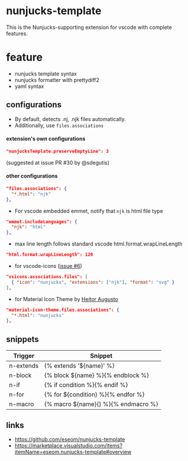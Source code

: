 # nunjucks-template

This is the Nunjucks-supporting extension for vscode with complete features.

# feature

- nunjucks template syntax
- nunjucks formatter with prettydiff2
- yaml syntax

## configurations

- By default, detects .nj, .njk files automatically.
- Additionally, use `files.associations`

#### extension's own configurations

```json
"nunjucksTemplate.preserveEmptyLine": 3
```

(suggested at issue PR #30 by @sdegutis)

#### other configurations

```json
"files.associations": {
  "*.html": "njk"
},
```

- For vscode embedded emmet, notify that `njk` is html file type

```json
"emmet.includeLanguages": {
  "njk": "html"
},
```

- max line length follows standard vscode html.format.wrapLineLength

```json
"html.format.wrapLineLength": 120
```

- for vscode-icons ([issue #6](https://github.com/eseom/nunjucks-template/issues/6))

```json
"vsicons.associations.files": [
  { "icon": "nunjucks", "extensions": ["njk"], "format": "svg" }
],
```

- for Material Icon Theme by [Heitor Augusto](https://github.com/HeitorAugustoLN)

```json
"material-icon-theme.files.associations": {
  "*.html": "nunjucks"
},
```

## snippets

| Trigger   | Snippet                             |
| --------- | ----------------------------------- |
| n-extends | {% extends '${name}' %}             |
| n-block   | {% block ${name} %}{% endblock %}   |
| n-if      | {% if condition %}{% endif %}       |
| n-for     | {% for ${condition} %}{% endfor %}  |
| n-macro   | {% macro ${name}() %}{% endmacro %} |

## links

- https://github.com/eseom/nunjucks-template
- https://marketplace.visualstudio.com/items?itemName=eseom.nunjucks-template#overview
